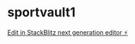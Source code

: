 # sportvault1

[Edit in StackBlitz next generation editor ⚡️](https://stackblitz.com/~/github.com/kdivin1234/sportvault1)
